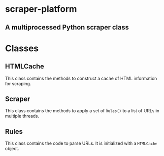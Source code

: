 # scraper-platform

## A multiprocessed Python scraper class

# Classes

## HTMLCache

This class contains the methods to construct a cache of HTML information for scraping.

## Scraper

This class contains the methods to apply a set of `Rules()` to a list of URLs in multiple threads.

## Rules

This class contains the code to parse URLs. It is initialized with a `HTMLCache` object.
